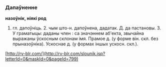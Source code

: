 ### Дапаўненне
**назоўнік, ніякі род**

1. гл. дапоўніць. 2. чым што-н. дапоўнена, дадатак. Д. да пастановы. 3. У граматыцы: даданы член : са значэннем аб'екта, звычайна выражаны ўскосным склонам імя. Прамое д. (у форме він. скл. без прыназоўніка). Ускоснае д. (у формах іншых ускосн. скл.).

<a rel="author">[http://rv-blr.com/](http://rv-blr.com/slounik.jsp?letterId=0&maskId=0&pageId=799)</a>
